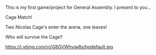 This is my first game/project for General Assembly. I present to you...

Cage Match!

Two Nicolas Cage's enter the arena, one leaves!

Who will survive the Cage?

https://i.ytimg.com/vi/G8GVWhviw8s/hqdefault.jpg

